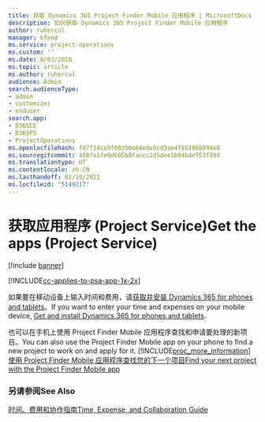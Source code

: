 ```yaml
---
title: 获取 Dynamics 365 Project Finder Mobile 应用程序 | MicrosoftDocs
description: 如何获取 Dynamics 365 Project Finder Mobile 应用程序
author: ruhercul
manager: kfend
ms.service: project-operations
ms.custom: ''
ms.date: 8/03/2018
ms.topic: article
ms.author: ruhercul
audience: Admin
search.audienceType:
- admin
- customizer
- enduser
search.app:
- D365CE
- D365PS
- ProjectOperations
ms.openlocfilehash: fd7f14ce5f08356e64eda5cd3ae4f9518bb894e0
ms.sourcegitcommit: 418fa1fe9d605b8faccc2d5dee1b04b4e753f194
ms.translationtype: HT
ms.contentlocale: zh-CN
ms.lasthandoff: 02/10/2021
ms.locfileid: "5149217"
---
```

# <a name="get-the-apps-project-service"></a><span data-ttu-id="bf678-103">获取应用程序 (Project Service)</span><span class="sxs-lookup"><span data-stu-id="bf678-103">Get the apps (Project Service)</span></span>

[!include [banner](../includes/psa-now-project-operations.md)]

[!INCLUDE[cc-applies-to-psa-app-1x-2x](../includes/cc-applies-to-psa-app-1x-2x.md)]

<span data-ttu-id="bf678-104">如果要在移动设备上输入时间和费用，请[获取并安装 Dynamics 365 for phones and tablets](https://docs.microsoft.com/dynamics365/mobile-app/dynamics-365-phones-tablets-users-guide)。</span><span class="sxs-lookup"><span data-stu-id="bf678-104">If you want to enter your time and expenses on your mobile device, [Get and install Dynamics 365 for phones and tablets](https://docs.microsoft.com/dynamics365/mobile-app/dynamics-365-phones-tablets-users-guide).</span></span>  
  
 <span data-ttu-id="bf678-105">也可以在手机上使用 Project Finder Mobile 应用程序查找和申请要处理的新项目。</span><span class="sxs-lookup"><span data-stu-id="bf678-105">You can also use the Project Finder Mobile app on your phone to find a new project to work on and apply for it.</span></span> [!INCLUDE[proc_more_information](../includes/proc-more-information.md)] <span data-ttu-id="bf678-106">[使用 Project Finder Mobile 应用程序查找您的下一个项目](../psa/find-next-project-finder-mobile-app.md)</span><span class="sxs-lookup"><span data-stu-id="bf678-106">[Find your next project with the Project Finder Mobile app](../psa/find-next-project-finder-mobile-app.md)</span></span> 
  
### <a name="see-also"></a><span data-ttu-id="bf678-107">另请参阅</span><span class="sxs-lookup"><span data-stu-id="bf678-107">See Also</span></span>  
 [<span data-ttu-id="bf678-108">时间、费用和协作指南</span><span class="sxs-lookup"><span data-stu-id="bf678-108">Time, Expense, and Collaboration Guide</span></span>](../psa/time-expense-collaboration-guide.md)
